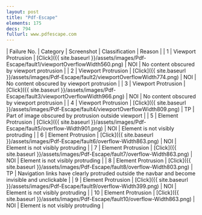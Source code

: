 ```yaml
---
layout: post
title: "Pdf-Escape"
elements: 175
decs: 794
fullurl: www.pdfescape.com
---
```

| Failure No. | Category | Screenshot | Classification | Reason | 
| 1 | Viewport Protrusion | [Click]({{ site.baseurl }}/assets/images/Pdf-Escape/fault1/viewportOverflowWidth560.png) | NOI | No content obscured by viewport protrusion |
| 2 | Viewport Protrusion | [Click]({{ site.baseurl }}/assets/images/Pdf-Escape/fault2/viewportOverflowWidth774.png) | NOI | No content obscured by viewport protrusion |
| 3 | Viewport Protrusion | [Click]({{ site.baseurl }}/assets/images/Pdf-Escape/fault3/viewportOverflowWidth966.png) | NOI | No content obscured by viewport protrusion |
| 4 | Viewport Protrusion | [Click]({{ site.baseurl }}/assets/images/Pdf-Escape/fault4/viewportOverflowWidth809.png) | TP | Part of image obscured by protrusion outside viewport |
| 5 | Element Protrusion | [Click]({{ site.baseurl }}/assets/images/Pdf-Escape/fault5/overflow-Width901.png) | NOI | Element is not visibly protruding |
| 6 | Element Protrusion | [Click]({{ site.baseurl }}/assets/images/Pdf-Escape/fault6/overflow-Width863.png) | NOI | Element is not visibly protruding |
| 7 | Element Protrusion | [Click]({{ site.baseurl }}/assets/images/Pdf-Escape/fault7/overflow-Width863.png) | NOI | Element is not visibly protruding |
| 8 | Element Protrusion | [Click]({{ site.baseurl }}/assets/images/Pdf-Escape/fault8/overflow-Width803.png) | TP | Navigation links have clearly protruded outside the navbar and become invisible and unclickable |
| 9 | Element Protrusion | [Click]({{ site.baseurl }}/assets/images/Pdf-Escape/fault9/overflow-Width399.png) | NOI | Element is not visibly protruding |
| 10 | Element Protrusion | [Click]({{ site.baseurl }}/assets/images/Pdf-Escape/fault10/overflow-Width863.png) | NOI | Element is not visibly protruding |
